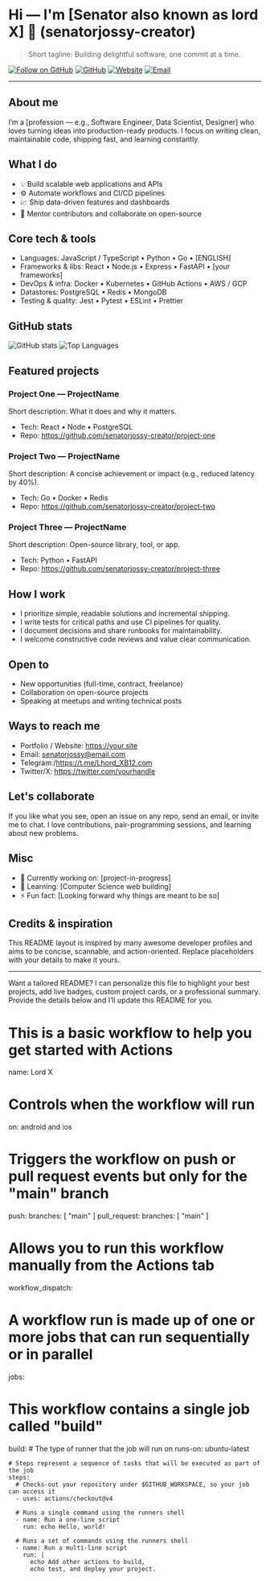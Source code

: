 # Hi — I'm [Senator also known as lord X] 👋 (senatorjossy-creator)

> Short tagline: Building delightful software, one commit at a time.

[![Follow on GitHub](https://img.shields.io/github/followers/senatorjossy-creator?label=Follow&style=social)](https://github.com/senatorjossy-creator)
[![GitHub](https://img.shields.io/badge/GitHub-senatorjossy--creator-181717?style=flat&logo=github)](https://github.com/senatorjossy-creator)
[![Website](https://img.shields.io/badge/Website-YourSite-blue?style=flat&logo=google-chrome)](https://t,me@Lhord_XBot)
[![Email](https://img.shields.io/badge/Email-you%40email.com-c14438?style=flat&logo=gmail)](mailto:senatorjossy@email.com)

---

About me
--------

I’m a [profession — e.g., Software Engineer, Data Scientist, Designer] who loves turning ideas into production-ready products. I focus on writing clean, maintainable code, shipping fast, and learning constantly.

What I do
---------

- 💡 Build scalable web applications and APIs
- ⚙️ Automate workflows and CI/CD pipelines
- 📈 Ship data-driven features and dashboards
- 🤝 Mentor contributors and collaborate on open-source

Core tech & tools
-----------------

- Languages: JavaScript / TypeScript • Python • Go • [ENGLISH]
- Frameworks & libs: React • Node.js • Express • FastAPI • [your frameworks]
- DevOps & infra: Docker • Kubernetes • GitHub Actions • AWS / GCP
- Datastores: PostgreSQL • Redis • MongoDB
- Testing & quality: Jest • Pytest • ESLint • Prettier

GitHub stats
------------

![GitHub stats](https://github-readme-stats.vercel.app/api?username=senatorjossy-creator&show_icons=true&theme=radical)
![Top Languages](https://github-readme-stats.vercel.app/api/top-langs/?username=senatorjossy-creator&layout=compact&theme=radical)

Featured projects
-----------------

### Project One — ProjectName
Short description: What it does and why it matters.
- Tech: React • Node • PostgreSQL
- Repo: https://github.com/senatorjossy-creator/project-one

### Project Two — ProjectName
Short description: A concise achievement or impact (e.g., reduced latency by 40%).
- Tech: Go • Docker • Redis
- Repo: https://github.com/senatorjossy-creator/project-two

### Project Three — ProjectName
Short description: Open-source library, tool, or app.
- Tech: Python • FastAPI
- Repo: https://github.com/senatorjossy-creator/project-three

How I work
----------

- I prioritize simple, readable solutions and incremental shipping.
- I write tests for critical paths and use CI pipelines for quality.
- I document decisions and share runbooks for maintainability.
- I welcome constructive code reviews and value clear communication.

Open to
-------

- New opportunities (full-time, contract, freelance)
- Collaboration on open-source projects
- Speaking at meetups and writing technical posts

Ways to reach me
----------------

- Portfolio / Website: https://your.site
- Email: senatorjossy@email.com
- Telegram:/https://t.me/Lhord_XB12.com
- Twitter/X: https://twitter.com/yourhandle

Let's collaborate
-----------------

If you like what you see, open an issue on any repo, send an email, or invite me to chat. I love contributions, pair-programming sessions, and learning about new problems.

Misc
----

- 🔭 Currently working on: [project-in-progress]
- 🌱 Learning: [Computer Science web building]
- ⚡ Fun fact: [Looking forward why things are meant to be so]

Credits & inspiration
---------------------

This README layout is inspired by many awesome developer profiles and aims to be concise, scannable, and action-oriented. Replace placeholders with your details to make it yours.

---

Want a tailored README? I can personalize this file to highlight your best projects, add live badges, custom project cards, or a professional summary. Provide the details below and I’ll update this README for you.
# This is a basic workflow to help you get started with Actions

name: Lord X

# Controls when the workflow will run
on: android and ios
  # Triggers the workflow on push or pull request events but only for the "main" branch
  push:
    branches: [ "main" ]
  pull_request:
    branches: [ "main" ]

  # Allows you to run this workflow manually from the Actions tab
  workflow_dispatch:

# A workflow run is made up of one or more jobs that can run sequentially or in parallel
jobs:
  # This workflow contains a single job called "build"
  build:
    # The type of runner that the job will run on
    runs-on: ubuntu-latest

    # Steps represent a sequence of tasks that will be executed as part of the job
    steps:
      # Checks-out your repository under $GITHUB_WORKSPACE, so your job can access it
      - uses: actions/checkout@v4

      # Runs a single command using the runners shell
      - name: Run a one-line script
        run: echo Hello, world!

      # Runs a set of commands using the runners shell
      - name: Run a multi-line script
        run: |
          echo Add other actions to build,
          echo test, and deploy your project.
